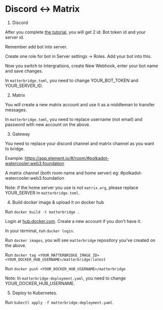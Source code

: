 # Discord <-> Matrix

1. Discord

After you complete [the tutorial](https://github.com/42wim/matterbridge/wiki/Discord-bot-setup), you will get 2 id: Bot token id and your server id.

Remember add bot into server.

Create one role for bot in Server settings -> Roles. Add your bot into this.

Now you switch to Intergrations, create New Webhook, enter your bot name and save changes.

In ```matterbridge.toml```, you need to change YOUR_BOT_TOKEN and YOUR_SERVER_ID. 

2. Matrix

You will create a new matrix account and use it as a middleman to transfer messages. 

In ```matterbridge.toml```, you need to replace username (not email) and password with new account on the above.

3. Gateway

You need to replace your discord channel and matrix channel as you want to bridge.

Example: https://app.element.io/#/room/#polkadot-watercooler:web3.foundation

A matrix channel (both room name and home server) eg: #polkadot-watercooler:web3.foundation

Note: if the home server you use is not ```matrix.org```, please replace YOUR_SERVER in ```matterbridge.toml```.

4. Build docker image & upload it on docker hub

Run ```docker build -t matterbridge .```

Login at [hub.docker.com](https://hub.docker.com/). Create a new account if you don't have it.

In your terminal, run ```docker login```.

Run ```docker images```, you will see ```matterbridge``` repository you've created on the above.

Run ```docker tag <YOUR_MATTERBRIDGE_IMAGE_ID> <YOUR_DOCKER_HUB_USERNAME>/matterbridge:latest```

Run ```docker push <YOUR_DOCKER_HUB_USERNAME>/matterbridge```

Note: In ```matterbridge-deployment.yaml```, you need to change YOUR_DOCKER_HUB_USERNAME.

5. Deploy to Kubernetes.

Run ```kubectl apply -f matterbridge-deployment.yaml```.

